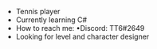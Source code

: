- Tennis player
- Currently learning C#
- How to reach me:
     •Discord: TT6#2649
- Looking for level and character designer

<!---
TT6Programming/TT6Programming is a ✨ special ✨ repository because its `README.md` (this file) appears on your GitHub profile.
You can click the Preview link to take a look at your changes.
--->
